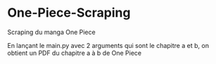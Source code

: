 # One-Piece-Scraping
Scraping du manga One Piece

En lançant le main.py avec 2 arguments qui sont le chapitre a et b, on obtient un PDF du chapitre a à b de One Piece
